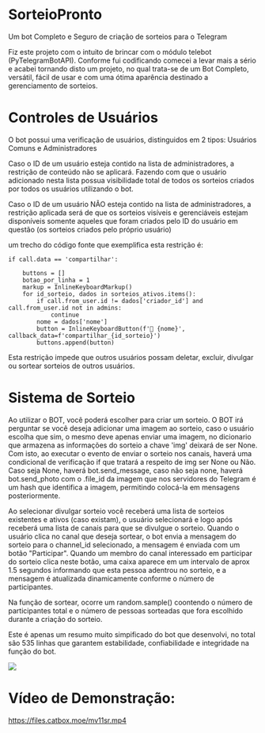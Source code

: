 # SorteioPronto
Um bot Completo e Seguro de criação de sorteios para o Telegram


Fiz este projeto com o intuito de brincar com o módulo telebot (PyTelegramBotAPI). Conforme fui codificando comecei a levar mais a sério
e acabei tornando disto um projeto, no qual trata-se de um Bot Completo, versátil, fácil de usar e com uma ótima aparência destinado a gerenciamento
de sorteios.


#  Controles de Usuários

O bot possui uma verificação de usuários, distinguidos em 2 tipos: Usuários Comuns e Administradores

Caso o ID de um usuário esteja contido na lista de administradores, a restrição de conteúdo não se aplicará. Fazendo com que o usuário
adicionado nesta lista possua visibilidade total de todos os sorteios criados por todos os usuários utilizando o bot.

Caso o ID de um usuário NÃO esteja contido na lista de administradores, a restrição aplicada será
de que os sorteios visíveis e gerenciáveis estejam disponíveis somente aqueles que foram criados pelo ID do usuário em questão
(os sorteios criados pelo próprio usuário)

um trecho do código fonte que exemplifica esta restrição é:
  
    if call.data == 'compartilhar':

        buttons = []
        botao_por_linha = 1
        markup = InlineKeyboardMarkup()
        for id_sorteio, dados in sorteios_ativos.items():
            if call.from_user.id != dados['criador_id'] and call.from_user.id not in admins:
                continue
            nome = dados['nome']
            button = InlineKeyboardButton(f'🔗 {nome}', callback_data=f'compartilhar_{id_sorteio}')
            buttons.append(button)

Esta restrição impede que outros usuários possam deletar, excluir, divulgar ou sortear sorteios de outros usuários.


#  Sistema de Sorteio


Ao utilizar o BOT, você poderá escolher para criar um sorteio.
O BOT irá perguntar se você deseja adicionar uma imagem ao sorteio, caso o usuário escolha que sim, o mesmo deve apenas
enviar uma imagem, no dicionario que armazena as informações do sorteio a chave 'img' deixará de ser None. Com isto, ao executar o evento de enviar o sorteio nos canais,
haverá uma condicional de verificação if que tratará a respeito de img ser None ou Não. Caso seja None, haverá bot.send_message, caso não seja none, haverá bot.send_photo
com o .file_id da imagem que nos servidores do Telegram é um hash que identifica a imagem, permitindo colocá-la em mensagens posteriormente.

Ao selecionar divulgar sorteio você receberá uma lista de sorteios existentes e ativos (caso existam), o usuário selecionará e logo após receberá uma lista de canais para que se divulgue o sorteio.
Quando o usuário clica no canal que deseja sortear, o bot envia a mensagem do sorteio para o channel_id selecionado, a mensagem é enviada com um botão "Participar". Quando um membro do canal interessado em
participar do sorteio clica neste botão, uma caixa aparece em um intervalo de aprox 1.5 segundos informando que esta pessoa adentrou no sorteio, e a mensagem é atualizada dinamicamente conforme o número de participantes.

Na função de sortear, ocorre um random.sample() coontendo o número de participantes total e o número de pessoas sorteadas que fora escolhido durante a criação do sorteio.


Este é apenas um resumo muito simpificado do bot que desenvolvi, no total são 535 linhas que garantem estabilidade, confiabilidade e integridade na função do bot. 

<img src="https://i.ibb.co/ksjw07Ld/botsorteio-demonstracao.png"></img>

# Vídeo de Demonstração:

https://files.catbox.moe/mv11sr.mp4
